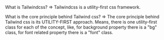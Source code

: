 What is Tailwindcss?
=> Tailwindcss is a utility-first css framework.

What is the core principle behind Tailwind css?
=> The core principle behind Tailwind css is its UTILITY-FIRST approach. Means, there is one utility-first class for each of the concept, like, for background property there is a "bg" class, for font related property there is a "font" class.
